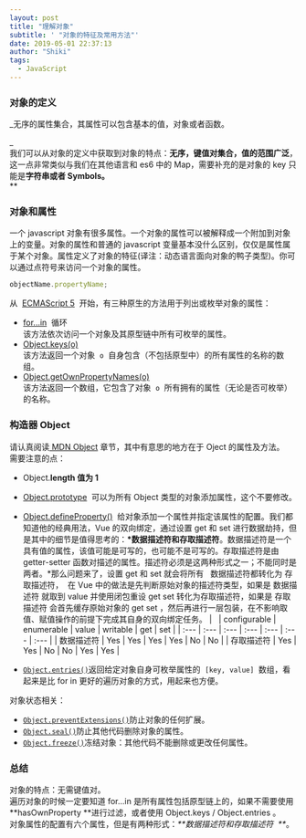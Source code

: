 ```yaml
---
layout: post
title: "理解对象"
subtitle: ' "对象的特征及常用方法"'
date: 2019-05-01 22:37:13
author: "Shiki"
tags:
  - JavaScript
---
```


### 对象的定义

\_无序的属性集合，其属性可以包含基本的值，对象或者函数。

\_<br />我们可以从对象的定义中获取到对象的特点：**无序，键值对集合，值的范围广泛**，这一点非常类似与我们在其他语言和 es6 中的 Map，需要补充的是对象的 key 只能是**字符串或者 Symbols。**<br />\*\*

### 对象和属性

一个 javascript 对象有很多属性。一个对象的属性可以被解释成一个附加到对象上的变量。对象的属性和普通的 javascript 变量基本没什么区别，仅仅是属性属于某个对象。属性定义了对象的特征(译注：动态语言面向对象的鸭子类型)。你可以通过点符号来访问一个对象的属性。

```javascript
objectName.propertyName;
```

从  [ECMAScript 5](https://developer.mozilla.org/zh-CN/docs/JavaScript/ECMAScript_5_support_in_Mozilla)  开始，有三种原生的方法用于列出或枚举对象的属性：

- [for...in](https://developer.mozilla.org/zh-CN/docs/JavaScript/Reference/Statements/for...in)  循环<br />该方法依次访问一个对象及其原型链中所有可枚举的属性。
- [Object.keys(o)](https://developer.mozilla.org/zh-CN/docs/JavaScript/Reference/Global_Objects/Object/keys)<br />该方法返回一个对象  `o`  自身包含（不包括原型中）的所有属性的名称的数组。
- [Object.getOwnPropertyNames(o)](https://developer.mozilla.org/zh-CN/docs/JavaScript/Reference/Global_Objects/Object/getOwnPropertyNames)<br />该方法返回一个数组，它包含了对象  `o`  所有拥有的属性（无论是否可枚举）的名称。

### 构造器 Object 

请认真阅读[ MDN Object](https://developer.mozilla.org/zh-CN/docs/Web/JavaScript/Reference/Global_Objects/Object) 章节，其中有意思的地方在于 Oject 的属性及方法。<br />需要注意的点：

- Object.**length 值为 1**
- [Object.prototype](https://developer.mozilla.org/zh-CN/docs/Web/JavaScript/Reference/Global_Objects/Object/prototype)  可以为所有 Object 类型的对象添加属性，这个不要修改。
- [Object.defineProperty()](https://developer.mozilla.org/zh-CN/docs/Web/JavaScript/Reference/Global_Objects/Object/defineProperty)  给对象添加一个属性并指定该属性的配置。我们都知道他的经典用法，Vue 的双向绑定，通过设置 get 和 set 进行数据劫持，但是其中的细节是值得思考的：**\*数据描述符和存取描述符**。数据描述符是一个具有值的属性，该值可能是可写的，也可能不是可写的。存取描述符是由 getter-setter 函数对描述的属性。描述符必须是这两种形式之一；不能同时是两者。\*那么问题来了，设置 get 和 set 就会将所有   数据描述符都转化为 存取描述符，  在 Vue 中的做法是先判断原始对象的描述符类型，如果是 数据描述符 就取到 value 并使用闭包重设 get set 转化为存取描述符，如果是 存取描述符 会首先缓存原始对象的 get set ，然后再进行一层包装，在不影响取值、赋值操作的前提下完成其自身的双向绑定任务。
  |   | configurable | enumerable | value | writable | get | set |
  | :--- | :--- | :--- | :--- | :--- | :--- | :--- |
  | 数据描述符 | Yes | Yes | Yes | Yes | No | No |
  | 存取描述符 | Yes | Yes | No | No | Yes | Yes |

- [`Object.entries()`](https://developer.mozilla.org/zh-CN/docs/Web/JavaScript/Reference/Global_Objects/Object/entries)返回给定对象自身可枚举属性的  `[key, value]`  数组，看起来是比 for in 更好的遍历对象的方式，用起来也方便。

对象状态相关：

- [`Object.preventExtensions()`](https://developer.mozilla.org/zh-CN/docs/Web/JavaScript/Reference/Global_Objects/Object/preventExtensions)防止对象的任何扩展。
- [`Object.seal()`](https://developer.mozilla.org/zh-CN/docs/Web/JavaScript/Reference/Global_Objects/Object/seal)防止其他代码删除对象的属性。
- [`Object.freeze()`](https://developer.mozilla.org/zh-CN/docs/Web/JavaScript/Reference/Global_Objects/Object/freeze)冻结对象：其他代码不能删除或更改任何属性。

### 总结

对象的特点：无需键值对。<br />遍历对象的时候一定要知道 for...in 是所有属性包括原型链上的，如果不需要使用 **hasOwnProperty **进行过滤，或者使用 Object.keys / Object.entries 。<br />对象属性的配置有六个属性，但是有两种形式：_**数据描述符和存取描述符  **_。

